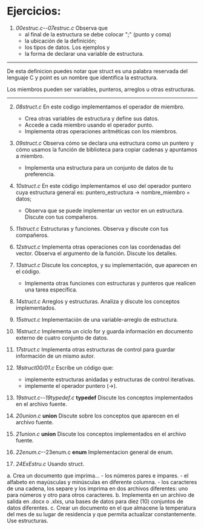 # Ejercicios:
1. *00estruc.c*--*07estruc.c* Observa que 
	- al final de la estructura se debe colocar ";" (punto y coma) 
	- la ubicación de la definición; 
	- los tipos de datos. Los ejemplos y 
	- la forma de declarar una variable de estructura.
___
De esta definicion puedes notar que struct es una palabra reservada 
del lenguaje C y point es un nombre que identifica la estructura.

Los miembros pueden ser variables, punteros, arreglos u otras 
estructuras.
___

2. *08struct.c* En este codigo implementamos el operador de miembro. 
	- Crea otras variables de estructura y define sus datos.
	- Accede a cada miembro usando el operador punto.
	- Implementa otras operaciones aritméticas con los miembros.

3. *09struct.c* Observa cómo se declara una estructura como un puntero y 
	cómo usamos la función de biblioteca para copiar cadenas y 
	apuntamos a miembro.
	- Implementa una estructura para un conjunto de datos de tu preferencia.

4. *10struct.c* En este código implementamos el uso del 
	operador puntero cuya estructura general es:
	puntero_estructura -> nombre_miembro = datos;
	- Observa que se puede implementar un vector en un estructura. Discute con tus compañeros.
5. *11struct.c* Estructuras y funciones. Observa y discute con tus compañeros.

6. *12struct.c* Implementa otras operaciones con las coordenadas del vector.
	Observa el argumento de la función. Discute los detalles.

7. *13struct.c* Discute los conceptos, y su implementación, que aparecen en el 
	código. 
	- Implementa otras funciones con estructuras y punteros que realicen una 
	tarea específica.

8. *14struct.c* Arreglos y estructuras. Analiza y discute los conceptos implementados.

9. *15struct.c* Implementación de una variable-arreglo de estructura.

10. *16struct.c* Implementa un ciclo for y guarda información en documento externo de 
	cuatro conjunto de datos.

11. *17struct.c* Implementa otras estructuras de control para guardar información de un mismo autor.

12. *18struct00/01.c* Escribe un código que:
	- implemente estructuras anidadas y estructuras de control iterativas.
	- implemente el operador puntero (->).

13. *19struct.c*--*19typedef.c* **typedef** Discute los conceptos implementados en el archivo fuente.

14. *20union.c* **union** Discute sobre los conceptos que aparecen en el archivo fuente.

15. *21union.c* **union** Discute los conceptos implementados en el archivo fuente.

16. *22enum.c*--23enum.c **enum** Implementacion general de enum.

17. *24ExEstru.c* Usando struct.
	
a. Crea un documento que imprima... 
	- los números pares e impares.
	- el alfabeto en mayúsculas y minúsculas en diferente columna.
	- los caracteres de una cadena, los separe y los imprima en dos archivos 
	diferentes: uno para números y otro para otros caracteres.
b. Implementa en un archivo de salida en .docx o .xlxs, 
	una bases de datos para diez (10) conjuntos de datos diferentes. 
c. Crear un documento en el que almacene 
	la temperatura del mes de su lugar de residencia y que permita 
	actualizar constantemente. Use estructuras.


<!---

/* ********************* TEXTO SIN ACENTOS *********************/
// Recuerda documentar tus codigos

--->
